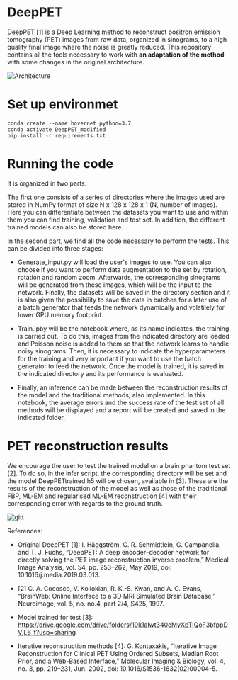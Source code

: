 # DeepPET
DeepPET [1] is a Deep Learning method to reconstruct positron emission tomography (PET) images from raw data, organized in sinograms, to a high quality final image where the noise is greatly reduced. This repository contains all the tools necessary to work with **an adaptation of the method** with some changes in the original architecture.


![Architecture](https://user-images.githubusercontent.com/108093731/175489229-76cfc677-2399-4ca9-9372-343cdb255dd2.png)


# Set up environmet
```
conda create --name hovernet python=3.7
conda activate DeepPET_modified
pip install -r requirements.txt
 ```
 
# Running the code

It is organized in two parts:

The first one consists of a series of directories where the images used are stored in NumPy format of size N x 128 x 128 x 1 (N, number of images). Here you can        differentiate between the  datasets you want to use and within them you can find training, validation and test set. In addition, the different trained models can      also be stored here.

In the second part, we find all the code necessary to perform the tests. This can be divided into three stages:
 - Generate_input.py will load the user's images to use. You can also choose if you want to perform data augmentation to the set by                                        rotation, rotation and random zoom. Afterwards, the corresponding sinograms will be generated from these images, which will be the input to the network.                Finally, the datasets will be saved in the directory section and it is also given the possibility to save the data in batches for a later use of a batch                generator that feeds the network dynamically and volatilely for lower GPU memory footprint.
 
  - Train.ipby will be the notebook where, as its name indicates, the training is carried out. To do this, images from the indicated directory are loaded and               Poisson noise is added to them so that the network learns to handle noisy sinograms. Then, it is necessary to indicate the hyperparameters for the training             and very important if you want to use the batch generator to feed the network. Once the model is trained, it is saved in the indicated directory and its               performance is evaluated.
  
   - Finally, an inference can be made between the reconstruction results of the model and the traditional methods, also implemented. In this notebook, the                 average errors and the success rate of the test set of all methods will be displayed and a report will be created and saved in the indicated folder.
   
# PET reconstruction results


We encourage the user to test the trained model on a brain phantom test set [2]. To do so, in the infer script, the corresponding directory will be set and the model DeepPETtrained.h5 will be chosen, available in [3]. These are the results of the reconstruction of the model as well as those of the traditional FBP, ML-EM and regularised ML-EM reconstruction [4] with their corresponding error with regards to the ground truth.

![gitt](https://user-images.githubusercontent.com/108093731/176009549-3ab36020-327a-4e1c-bff8-405450cc0b93.JPG)

References:

- Original DeepPET [1]: I. Häggström, C. R. Schmidtlein, G. Campanella, and T. J. Fuchs, “DeepPET: A deep encoder–decoder network for directly solving the PET image reconstruction inverse problem,” Medical Image Analysis, vol. 54, pp. 253–262, May 2019, doi: 10.1016/j.media.2019.03.013. 
- [2] C. A. Cocosco, V. Kollokian, R. K.-S. Kwan, and A. C. Evans, “BrainWeb: Online Interface to a 3D MRI Simulated Brain Database,” Neuroimage, vol. 5, no. no.4, part 2/4, S425, 1997.

- Model trained for test [3]: https://drive.google.com/drive/folders/10k1alwt340cMyXpTIQoF3bfppDVjL6_f?usp=sharing

- Iterative reconstruction methods [4]: G. Kontaxakis, “Iterative Image Reconstruction for Clinical PET Using Ordered Subsets, Median Root Prior, and a Web-Based Interface,” Molecular Imaging & Biology, vol. 4, no. 3, pp. 219–231, Jun. 2002, doi: 10.1016/S1536-1632(02)00004-5.
